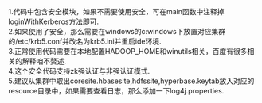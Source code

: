 1.代码中包含安全模块，如果不需要使用安全，可在main函数中注释掉loginWithKerberos方法即可.  
2.如果使用了安全，那么需要在windows的c:windows下放置对应集群的/etc/krb5.conf并改名为krb5.ini并重启ide环境.  
3.正常使用代码需要在本地配置HADOOP_HOME和winutils相关，百度有很多相关的解释咱不赘述.  
4.这个安全代码支持zk强认证与非强认证模式.  
5.建议从集群中取出coresite.hbasesite,hdfssite,hyperbase.keytab放入对应的resource目录中，如果需要查看日志，那么添加一下log4j.properties.  


